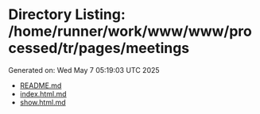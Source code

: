 # Directory Listing: /home/runner/work/www/www/processed/tr/pages/meetings
Generated on: Wed May  7 05:19:03 UTC 2025

- [README.md](README.md)
- [index.html.md](index.html.md)
- [show.html.md](show.html.md)
